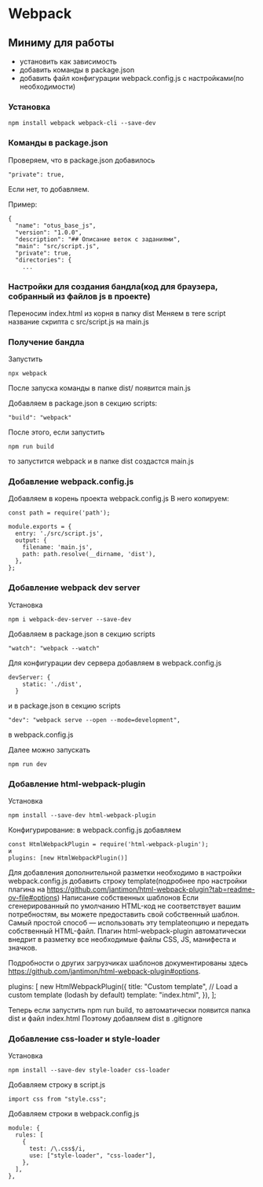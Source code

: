 # Webpack

## Миниму для работы

- установить как зависимость
- добавить команды в package.json
- добавить файл конфигурации webpack.config.js с настройками(по необходимости)

### Установка

```
npm install webpack webpack-cli --save-dev
```

### Команды в package.json

Проверяем, что в package.json добавилось

```
"private": true,
```

Если нет, то добавляем.

Пример:

```
{
  "name": "otus_base_js",
  "version": "1.0.0",
  "description": "## Описание веток с заданиями",
  "main": "src/script.js",
  "private": true,
  "directories": {
    ...
```

### Настройки для создания бандла(код для браузера, собранный из файлов js в проекте)

Переносим index.html из корня в папку dist
Меняем в теге script название скрипта c src/script.js на main.js

### Получение бандла

Запустить

```
npx webpack
```

После запуска команды в папке dist/ появится main.js

Добавляем в package.json в секцию scripts:

```
"build": "webpack"
```

После этого, если запустить

```
npm run build
```

то запустится webpack и в папке dist создастся main.js

### Добавление webpack.config.js

Добавляем в корень проекта webpack.config.js
В него копируем:

```
const path = require('path');

module.exports = {
  entry: './src/script.js',
  output: {
    filename: 'main.js',
    path: path.resolve(__dirname, 'dist'),
  },
};
```

### Добавление webpack dev server

Установка

```
npm i webpack-dev-server --save-dev
```

Добавляем в package.json в секцию scripts

```
"watch": "webpack --watch"
```

Для конфигурации dev сервера добавляем в webpack.config.js

```
devServer: {
    static: './dist',
  }
```

и в package.json в секцию scripts

```
"dev": "webpack serve --open --mode=development",
```

в webpack.config.js

Далее можно запускать

```
npm run dev
```

### Добавление html-webpack-plugin

Установка

```
npm install --save-dev html-webpack-plugin
```

Конфигурирование:
в webpack.config.js добавляем

```
const HtmlWebpackPlugin = require('html-webpack-plugin');
и
plugins: [new HtmlWebpackPlugin()]
```

Для добавления дополнительной разметки необходимо в настройки
webpack.config.js добавить строку template(подробнее про настройки плагина на https://github.com/jantimon/html-webpack-plugin?tab=readme-ov-file#options)
Написание собственных шаблонов
Если сгенерированный по умолчанию HTML-код не соответствует вашим потребностям, вы можете предоставить свой собственный шаблон. Самый простой способ — использовать эту templateопцию и передать собственный HTML-файл. Плагин html-webpack-plugin автоматически внедрит в разметку все необходимые файлы CSS, JS, манифеста и значков.

Подробности о других загрузчиках шаблонов документированы здесь https://github.com/jantimon/html-webpack-plugin#options.

plugins: [
new HtmlWebpackPlugin({
title: "Custom template",
// Load a custom template (lodash by default)
template: "index.html",
}),
];

Теперь если запустить npm run build, то автоматически появится папка dist и файл index.html
Поэтому добавляем dist в .gitignore

### Добавление css-loader и style-loader

Установка

```
npm install --save-dev style-loader css-loader
```

Добавляем строку в script.js

```
import css from "style.css";
```

Добавляем строки в webpack.config.js

```
module: {
  rules: [
    {
      test: /\.css$/i,
      use: ["style-loader", "css-loader"],
    },
  ],
},
```
